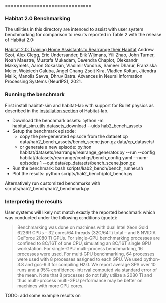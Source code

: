 ==============================
### Habitat 2.0 Benchmarking

The utilities in this directory are intended to assist with user system benchmarking for comparison to results reported in Table 2 with the release of Habitat 2.0:

[Habitat 2.0: Training Home Assistants to Rearrange their Habitat](https://arxiv.org/abs/2106.14405) Andrew Szot, Alex Clegg, Eric Undersander, Erik Wijmans, Yili Zhao, John Turner, Noah Maestre, Mustafa Mukadam, Devendra Chaplot, Oleksandr Maksymets, Aaron Gokaslan, Vladimir Vondrus, Sameer Dharur, Franziska Meier, Wojciech Galuba, Angel Chang, Zsolt Kira, Vladlen Koltun, Jitendra Malik, Manolis Savva, Dhruv Batra. Advances in Neural Information Processing Systems (NeurIPS), 2021.


### Running the benchmark
First install habitat-sim and habitat-lab with support for Bullet physics as described in the [installation section](https://github.com/facebookresearch/habitat-lab#installation) of Habitat-lab.

- Download the benchmark assets: python -m habitat_sim.utils.datasets_download --uids hab2_bench_assets
- Setup the benchmark episode:
   - copy the pre-generated episode from the dataset cp data/hab2_bench_assets/bench_scene.json.gz data/ep_datasets/
   - or generate a new episode: python habitat/datasets/rearrange/rearrange_generator.py --run --config habitat/datasets/rearrange/configs/bench_config.yaml --num-episodes 1 --out data/ep_datasets/bench_scene.json.gz
- Run the benchmark: bash scripts/hab2_bench/bench_runner.sh
- Plot the results: python scripts/hab2_bench/plot_bench.py

Alternatively run customized benchmarks with scripts/hab2_bench/hab2_benchmark.py

### Interpreting the results
User systems will likely not match exactly the reported benchmark which was conducted under the following conditions (quote):

> Benchmarking was done on machines with dual Intel Xeon Gold 6226R CPUs – 32 cores/64 threads
(32C/64T) total – and 8 NVIDIA GeForce 2080 Ti GPUs. For single-GPU benchmarking processes
are confined to 8C/16T of one CPU, simulating an 8C/16T single GPU workstation. For single-GPU
multi-process benchmarking, 16 processes were used. For multi-GPU benchmarking, 64 processes
were used with 8 processes assigned to each GPU. We used python-3.8 and gcc-9.3 for compiling
H2.0. We report average SPS over 10 runs and a 95% confidence-interval computed via standard error
of the mean. Note that 8 processes do not fully utilize a 2080 Ti and thus multi-process multi-GPU
performance may be better on machines with more CPU cores.

TODO: add some example results on
